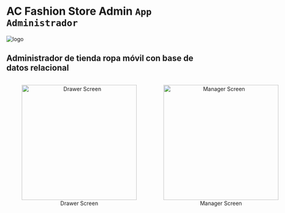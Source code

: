 # AC Fashion Store Admin `App Administrador`

![logo](https://github.com/VictorArdila/AC-Fashion-Store-Admin/assets/89551043/274a4a08-0057-4850-b93a-4565da1ad03a)

## Administrador de tienda ropa móvil con base de datos relacional

<div style="display: flex; flex-direction: row;">
  <figure style="text-align: center; margin-right: 30px;">
    <img src="https://github.com/VictorArdila/AC-Fashion-Store-Admin/assets/89551043/ea2d4c06-fce3-495a-b8c3-8a52f3f86c50" alt="Drawer Screen" width="300">
    <figcaption>Drawer Screen</figcaption>
  </figure>
  
  <figure style="text-align: center; margin-right: 30px;">
    <img src="https://github.com/VictorArdila/AC-Fashion-Store-Admin/assets/89551043/c55f51ba-62ff-4781-ab61-6dc2874c0b81" alt="Manager Screen" width="300">
    <figcaption>Manager Screen</figcaption>
  </figure>
  
  <figure style="text-align: center;">
    <img src="https://github.com/VictorArdila/AC-Fashion-Store-Admin/assets/89551043/ce048b26-2e68-4e1a-ac8b-dc4d59c5841a" alt="Home Screen" width="300">
    <figcaption>Home Screen</figcaption>
  </figure>
</div>
